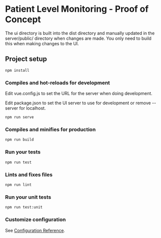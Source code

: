 # Patient Level Monitoring - Proof of Concept

The ui directory is built into the dist directory and manually updated in the server/public/
directory when changes are made.  You only need to build this when making changes to the UI.

## Project setup
```
npm install
```

### Compiles and hot-reloads for development
Edit vue.config.js to set the URL for the server when doing development.

Edit package.json to set the UI server to use for development or remove --server for localhost.

```
npm run serve
```

### Compiles and minifies for production
```
npm run build
```

### Run your tests
```
npm run test
```

### Lints and fixes files
```
npm run lint
```

### Run your unit tests
```
npm run test:unit
```

### Customize configuration
See [Configuration Reference](https://cli.vuejs.org/config/).
